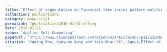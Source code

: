 ```yaml
---
title: "Effect of segmentation on financial time series pattern matching"
collection: publications
category: manuscript
permalink: /publication/2016-01-01-effseg
date: 2016-01-01
venue: 'Applied Soft Computing'
paperurl: 'https://www.sciencedirect.com/science/article/abs/pii/S1568494615006341'
citation: 'Yuqing Wan, Xueyuan Gong and Yain-Whar Si*, &quot;Effect of segmentation on financial time series pattern matching,&quot; Applied Soft Computing, 2016, 38: 346-359.'
---
```

